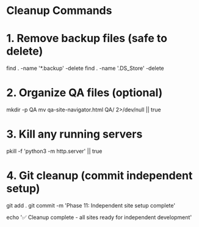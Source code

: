 # Cleanup Commands

# 1. Remove backup files (safe to delete)
find . -name '*.backup' -delete
find . -name '.DS_Store' -delete

# 2. Organize QA files (optional)
mkdir -p QA
mv qa-site-navigator.html QA/ 2>/dev/null || true

# 3. Kill any running servers
pkill -f 'python3 -m http.server' || true

# 4. Git cleanup (commit independent setup)
git add .
git commit -m 'Phase 11: Independent site setup complete'

echo '✅ Cleanup complete - all sites ready for independent development'

